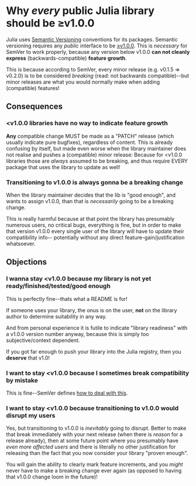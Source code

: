 # Why *every* public Julia library should be ≥v1.0.0

Julia uses [Semantic Versioning](https://semver.org/) conventions for its packages.
Semantic versioning requires any *public* interface to be [≥v1.0.0](https://semver.org/#spec-item-5).
This is *necessary* for SemVer to work properly, because any version below v1.0.0 **can not cleanly express** (backwards-compatible) **feature growth**.

This is because according to SemVer, every minor release (e.g. v0.1.5 => v0.2.0) is to be considered *breaking* (read: not backwards compatible)--but minor releases are what you would normally make when adding (compatible) features!

## Consequences

### <v1.0.0 libraries have no way to indicate feature growth

**Any** compatible change MUST be made as a "PATCH" release (which usually indicate pure bugfixes), regardless of content.
This is already confusing by itself, but made even worse when the library maintainer does not realise and pushes a (compatible) minor release: Because for <v1.0.0 libraries those are *always* assumed to be breaking, and thus require EVERY package that uses the library to update as well!

### Transitioning to v1.0.0 is always gonna be a breaking change

When the library maintainer decides that the lib is "good enough", and wants to assign v1.0.0, than that is *necessarily* going to be a breaking change.

This is really harmful because at that point the library has presumably numerous users, no critical bugs, everything is fine, but in order to make that version v1.0.0 every single user of the library will have to update their compatibility info-- potentially without any direct feature-gain/justification whatsoever.

## Objections

### I wanna stay <v1.0.0 because my library is not yet ready/finished/tested/good enough

This is perfectly fine--thats what a README is for!

If someone uses your library, the onus is on the user, **not** on the library author to determine suitability in any way.

And from personal experience it is futile to indicate "library readiness" with a v1.0.0 version number anyway, because this is  simply too subjective/context dependent.

If you got far enough to push your library into the Julia registry, then you **deserve** that v1.0!

### I want to stay <v1.0.0 because I sometimes break compatibility by mistake

This is fine--SemVer defines [how to deal with this](https://semver.org/#what-do-i-do-if-i-accidentally-release-a-backwards-incompatible-change-as-a-minor-version).

### I want to stay <v1.0.0  because transitioning to v1.0.0 would disrupt my users

Yes, but transitioning to v1.0.0 is *inevitably* going to disrupt. Better to make that break immediately with your next release (when there is *reason* for a release already), then at some future point where you presumably have *even more affected users* and there is literally no other justification for releasing than the fact that you now consider your library "proven enough".

You will gain the ability to clearly mark feature increments, and you *might* never have to make a breaking change ever again (as opposed to having that v1.0.0 change loom in the future)!

